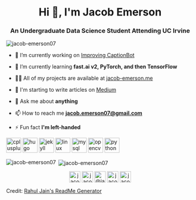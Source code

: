 <h1 align="center">Hi 👋, I'm Jacob Emerson</h1>
<h3 align="center">An Undergraduate Data Science Student Attending UC Irvine</h3>

<p align="left"> <img src="https://komarev.com/ghpvc/?username=jacob-emerson07" alt="jacob-emerson07" /> </p>

- 🔭 I’m currently working on [Improving CaptionBot](https://github.com/jacob-emerson07/image-caption-discord-bot)

- 🌱 I’m currently learning **fast.ai v2, PyTorch, and then TensorFlow**

- 👨‍💻 All of my projects are available at [jacob-emerson.me](jacob-emerson.me)

- 📝 I'm starting to write articles on [Medium](https://medium.com/@jacob.emerson07)

- 💬 Ask me about **anything**

- 📫 How to reach me **jacob.emerson07@gmail.com**

- ⚡ Fun fact **I'm left-handed**

<!-- ### Blog posts -->
<!-- BLOG-POST-LIST:START -->
<!-- BLOG-POST-LIST:END -->


<p align="left"><img src="https://devicons.github.io/devicon/devicon.git/icons/cplusplus/cplusplus-original.svg" alt="cplusplus" width="40" height="40"/> <img src="https://api.iconify.design/logos-hugo.svg" alt="hugo" width="40" height="40"/> <img src="https://www.vectorlogo.zone/logos/jekyllrb/jekyllrb-icon.svg" alt="jekyll" width="40" height="40"/> <img src="https://devicons.github.io/devicon/devicon.git/icons/linux/linux-original.svg" alt="linux" width="40" height="40"/> <img src="https://devicons.github.io/devicon/devicon.git/icons/mysql/mysql-original-wordmark.svg" alt="mysql" width="40" height="40"/> <img src="https://www.vectorlogo.zone/logos/opencv/opencv-icon.svg" alt="opencv" width="40" height="40"/> <img src="https://devicons.github.io/devicon/devicon.git/icons/python/python-original.svg" alt="python" width="40" height="40"/></p>

<p><img align="left" src="https://github-readme-stats.vercel.app/api/top-langs/?username=jacob-emerson07&layout=compact&hide=html" alt="jacob-emerson07" /></p>

<p>&nbsp;<img align="center" src="https://github-readme-stats.vercel.app/api?username=jacob-emerson07&show_icons=true" alt="jacob-emerson07" /></p>

<p align="center">
<a href="https://linkedin.com/in/jacobemerson07" target="blank"><img align="center" src="https://cdn.jsdelivr.net/npm/simple-icons@3.0.1/icons/linkedin.svg" alt="jacobemerson07" height="30" width="30" /></a>
<a href="https://kaggle.com/jacobemerson07" target="blank"><img align="center" src="https://cdn.jsdelivr.net/npm/simple-icons@3.0.1/icons/kaggle.svg" alt="jacobemerson07" height="30" width="30" /></a>
<a href="https://medium.com/@jacob.emerson07" target="blank"><img align="center" src="https://cdn.jsdelivr.net/npm/simple-icons@3.0.1/icons/medium.svg" alt="@jacob.emerson07" height="30" width="30" /></a>
<a href="https://www.hackerrank.com/jacob_emerson07" target="blank"><img align="center" src="https://cdn.jsdelivr.net/npm/simple-icons@3.0.1/icons/hackerrank.svg" alt="jacob_emerson07" height="30" width="30" /></a>
<a href="https://www.leetcode.com/jacob_emerson07" target="blank"><img align="center" src="https://cdn.jsdelivr.net/npm/simple-icons@3.0.1/icons/leetcode.svg" alt="jacob_emerson07" height="30" width="30" /></a>
</p>

Credit: [Rahul Jain's ReadMe Generator](https://rahuldkjain.github.io/gh-profile-readme-generator/)
